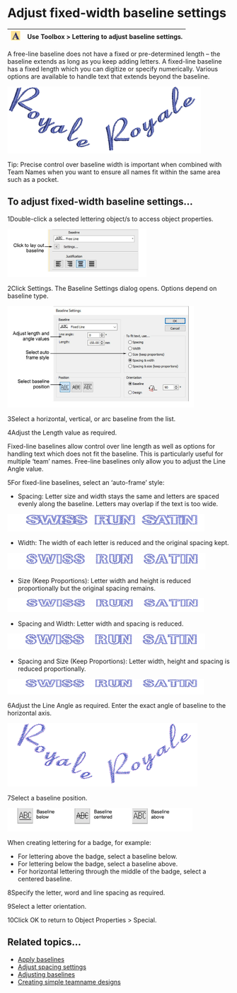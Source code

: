 # Adjust fixed-width baseline settings

| ![Lettering00088.png](assets/Lettering00088.png) | Use Toolbox > Lettering to adjust baseline settings. |
| ------------------------------------------------ | ---------------------------------------------------- |

A free-line baseline does not have a fixed or pre-determined length – the baseline extends as long as you keep adding letters. A fixed-line baseline has a fixed length which you can digitize or specify numerically. Various options are available to handle text that extends beyond the baseline.

![lettering_edit00089.png](assets/lettering_edit00089.png)

Tip: Precise control over baseline width is important when combined with Team Names when you want to ensure all names fit within the same area such as a pocket.

## To adjust fixed-width baseline settings...

1Double-click a selected lettering object/s to access object properties.

![lettering_edit00090.png](assets/lettering_edit00090.png)

2Click Settings. The Baseline Settings dialog opens. Options depend on baseline type.

![BaselineSettingsFixedLine.png](assets/BaselineSettingsFixedLine.png)

3Select a horizontal, vertical, or arc baseline from the list.

4Adjust the Length value as required.

Fixed-line baselines allow control over line length as well as options for handling text which does not fit the baseline. This is particularly useful for multiple ‘team’ names. Free-line baselines only allow you to adjust the Line Angle value.

5For fixed-line baselines, select an ‘auto-frame’ style:

- Spacing: Letter size and width stays the same and letters are spaced evenly along the baseline. Letters may overlap if the text is too wide.

![AutoFrameOption1.png](assets/AutoFrameOption1.png)

- Width: The width of each letter is reduced and the original spacing kept.

![AutoFrameOption2.png](assets/AutoFrameOption2.png)

- Size (Keep Proportions): Letter width and height is reduced proportionally but the original spacing remains.

![AutoFrameOption3.png](assets/AutoFrameOption3.png)

- Spacing and Width: Letter width and spacing is reduced.

![AutoFrameOption4.png](assets/AutoFrameOption4.png)

- Spacing and Size (Keep Proportions): Letter width, height and spacing is reduced proportionally.

![AutoFrameOption5.png](assets/AutoFrameOption5.png)

6Adjust the Line Angle as required. Enter the exact angle of baseline to the horizontal axis.

![lettering_edit00095.png](assets/lettering_edit00095.png)

7Select a baseline position.

![lettering_edit00096.png](assets/lettering_edit00096.png)

When creating lettering for a badge, for example:

- For lettering above the badge, select a baseline below.
- For lettering below the badge, select a baseline above.
- For horizontal lettering through the middle of the badge, select a centered baseline.

8Specify the letter, word and line spacing as required.

9Select a letter orientation.

10Click OK to return to Object Properties > Special.

## Related topics...

- [Apply baselines](../lettering_create/Apply_baselines)
- [Adjust spacing settings](../lettering_create/Adjust_spacing_settings)
- [Adjusting baselines](Adjusting_baselines)
- [Creating simple teamname designs](../lettering_names/Creating_simple_teamname_designs)
